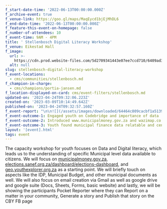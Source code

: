```yaml
---
f_start-date-time: '2022-06-13T00:00:00.000Z'
f_archive-event: true
f_venue-link: https://goo.gl/maps/MaqEycd1bjEjMhDL6
f_end-date-time: '2022-06-13T00:00:00.000Z'
f_feature-this-event-on-homepage: false
f_number-of-attendees: 10
f_event-time: 9AM - 4PM
title: ' Stellenbosch Digital Literacy Workshop'
f_venue: Eikestad Hall
f_image:
  url: >-
    https://cdn.prod.website-files.com/5d2709341443e07ee7ccd710/6409ad373a496601c7c183dd_IMG_6085.jpg
  alt: null
slug: stellenbosch-digital-literacy-workshop
f_event-locations:
  - cms/communities/stellenbosch.md
f_champion-in-charge:
  - cms/champions/portia-jansen.md
f_location-displayed-on-card: cms/event-filters/stellenbosch.md
updated-on: '2023-04-24T09:32:06.223Z'
created-on: '2023-03-09T10:14:49.642Z'
published-on: '2023-04-24T09:32:57.160Z'
f_event-report: "‍\n\n![](/assets/images/downloaded/64464c809cacbf1a5139964e_IMG_5971.jpg)\n\nOpenUp and Stellenbosch Municipality hosted a\_ Data & Digital literacy workshop on the 15 June 2022. The workshop was attended by 10 youth from Stellenbosch at the Cloetesville E - Centre to learn more about data, and the available digital resources to improve their digital literacy.\n\n‍\n\n[https://twitter.com/CodebridgeY/status/1536982885923790849](https://twitter.com/CodebridgeY/status/1536982885923790849)\_\n\n‍\n\nAdrian Kearns of OpenUp spent the first session of the workshop engaging the youth on what Codebridge Youth is about, and why it is important as young people to engage in government and participate in processes to advance their particular needs. One could sense that the group were not aware of the participation processes, and when asked if they had ever attended an IDP Public Meeting, nobody responded. Linking this youth participation process to the importance of data, and information to make informed decisions, was critical in terms of the workshop outcomes.\_\n\n![](/assets/images/downloaded/64464c78db42b8de91692036_IMG_6019.jpg)\n\nIn the next session, youth were introduced to [www.municipalmoney.gov.za](http://www.municipalmoney.gov.za) a web-based application which presents municipal finance data in an easily digestible format for users. The youth thought that the Municipality had loads of money, I think these numbers relatable to their living conditions and what they had used in their personal lives, made the figures shown on municipal money seem massive. Very briefly Adrian showed them [https://wazimap.co.za/](https://wazimap.co.za/) another data platform developed by OpenUp, this time using Census data and transforming it into an easily digestible format for users.\n\n‍\n\n‍"
f_event-outcome-1: Engaged youth on Codebridge and importance of data
f_event-outcome-2: Introduced www.municipalmoney.gov.za and wazimap.co.za data platforms.
f_event-outcome-3: Youth found municipal finance data relatable and census data informative.
layout: '[event].html'
tags: event
---
```


The capacity workshop for youth focuses on Data and Digital literacy, which leads us to the understanding of specific Municipal level data available to citizens. We will focus on [municipalmoney.gov.za](https://municipalmoney.gov.za/), [elections.sanef.org.za/dashboard/elections-dashboard](https://elections.sanef.org.za/dashboard/elections-dashboard/), and [geo.youthexplorer.org.za](https://geo.youthexplorer.org.za) as a starting point. We will briefly touch on aspects like the IDP, Municipal Budget, and other municipal documents as well. We will also focus on email creation via Gmail as well as google drive and google suite (Docs, Sheets, Forms, basic website) and lastly, we will be showing the participants Pocket Reporter where they can Report on a matter in your community, Generate a story and Publish that story on the CBY FB page
